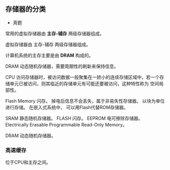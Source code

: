 ## 存储器的分类

- 真题

常用的虚拟存储器由 **主存-辅存** 两级存储器组成。

虚拟存储器由 主存-辅存 两级存储器组成。

计算机系统的主存主要是由 **DRAM** 构成的。

DRAM 动态随机存储器，需要周期性的刷新来保持信息。

CPU 访问存储器时，被访问数据一般聚集在一娇小的连续存储区域中，若一个存储单元已被访问，则其临近的存储单元有可能还要被访问，这种特性称为 空间局部性。

Flash Memory 闪存。 掉电后信息不会丢失，属于非易失性存储器。 以块为单位进行存储。 在嵌入式系统中， 可以用Flash代替ROM存储器。

SRAM 静态随机存储器。
FLASH 闪存。
EEPROM 电可擦除存储器。 Electrically Erasable Programmable Read-Only Memory。

DRAM 动态随机存储器。

### 高速缓存

位于CPU和主存之间。
